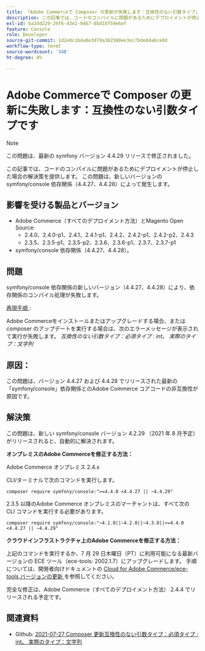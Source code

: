 ```yaml
---
title: 「Adobe Commerceで Composer の更新が失敗します：互換性のない引数タイプ」
description: この記事では、コードのコンパイルに問題があるためにデプロイメントが停止した場合の解決策を提供します。 この問題は、新しいバージョンの symfony/console 依存関係（4.4.27、4.4.28）によって発生します。
exl-id: ba2dd229-29f6-43e2-9467-8bd1bf59e6ef
feature: Console
role: Developer
source-git-commit: 1d2e0c1b4a8e3d79a362500ee3ec7bde84a6ce0d
workflow-type: tm+mt
source-wordcount: '348'
ht-degree: 0%

---
```


# Adobe Commerceで Composer の更新に失敗します：互換性のない引数タイプです

>[!NOTE]
>
>この問題は、最新の symfony バージョン 4.4.29 リリースで修正されました。

この記事では、コードのコンパイルに問題があるためにデプロイメントが停止した場合の解決策を提供します。 この問題は、新しいバージョンの symfony/console 依存関係（4.4.27、4.4.28）によって発生します。

## 影響を受ける製品とバージョン

* Adobe Commerce（すべてのデプロイメント方法）とMagento Open Source:
   * 2.4.0、2.4.0-p1、2.4.1、2.4.1-p1、2.4.2、2.4.2-p1、2.4.2-p2、2.4.3
   * 2.3.5、2.3.5-p1、2.3.5-p2、2.3.6、2.3.6-p1、2.3.7、2.3.7-p1
* symfony/console 依存関係（4.4.27、4.4.28）。

## 問題

symfony/console 依存関係の新しいバージョン（4.4.27、4.4.28）により、依存関係のコンパイル処理が失敗します。

<u> 再現手順 </u>:

Adobe Commerceをインストールまたはアップグレードする場合、または composer のアップデートを実行する場合は、次のエラーメッセージが表示されて実行が失敗します。
*互換性のない引数タイプ：必須タイプ : int。 実際のタイプ：文字列*

## 原因：

この問題は、バージョン 4.4.27 および 4.4.28 でリリースされた最新の「symfony/console」依存関係とのAdobe Commerce コアコードの非互換性が原因です。

## 解決策

この問題は、新しい symfony/console バージョン 4.2.29 （2021 年 8 月予定）がリリースされると、自動的に解決されます。

**オンプレミスのAdobe Commerceを修正する方法：**

Adobe Commerce オンプレミス 2.4.x

CLI/ターミナルで次のコマンドを実行します。

``composer require symfony/console:">=4.4.0 <4.4.27 || ~4.4.29"``

2.3.5 以降のAdobe Commerce オンプレミスのマーチャントは、すべて次の CLI コマンドを実行する必要があります。

``composer require symfony/console:"~4.1.0||~4.2.0||~4.3.0||>=4.4.0 <4.4.27 || ~4.4.29"``

**クラウドインフラストラクチャ上のAdobe Commerceを修正する方法：**

上記のコマンドを実行するか、7 月 29 日木曜日（PT）に利用可能になる最新バージョンの ECE ツール（ece-tools: 2002.1.7）にアップグレードします。 手順については、開発者向けドキュメントの [Cloud for Adobe Commerce/ece-tools バージョンの更新 ](https://devdocs.magento.com/cloud/project/ece-tools-update.html) を参照してください。

完全な修正は、Adobe Commerce（すべてのデプロイメント方法） 2.4.4 でリリースされる予定です。

## 関連資料

* Github: [2021-07-27 Composer 更新互換性のない引数タイプ：必須タイプ : int。 実際のタイプ：文字列 ](https://github.com/magento/magento2/issues/33595)
